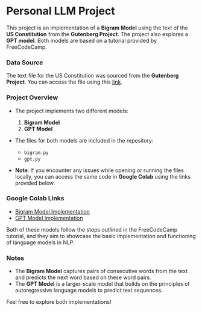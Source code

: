 # Personal LLM Project

This project is an implementation of a **Bigram Model** using the text of the **US Constitution** from the **Gutenberg Project**. The project also explores a **GPT model**. Both models are based on a tutorial provided by FreeCodeCamp.

### Data Source
The text file for the US Constitution was sourced from the **Gutenberg Project**. You can access the file using this [link](https://www.gutenberg.org/cache/epub/1/pg1.txt).

### Project Overview
- The project implements two different models:
  1. **Bigram Model**
  2. **GPT Model**

- The files for both models are included in the repository:
  - `bigram.py`
  - `gpt.py`

- **Note**: If you encounter any issues while opening or running the files locally, you can access the same code in **Google Colab** using the links provided below.

### Google Colab Links

- [Bigram Model Implementation](https://colab.research.google.com/drive/1VWzwuJ-3bUu3fPBIVZuozgDfqCgoRzeK)
- [GPT Model Implementation](https://colab.research.google.com/drive/1ZnRQa1L9Xd8KAPxFE_cLiNDmfZDgVsrt?usp=sharing)

Both of these models follow the steps outlined in the FreeCodeCamp tutorial, and they aim to showcase the basic implementation and functioning of language models in NLP.

### Notes
- The **Bigram Model** captures pairs of consecutive words from the text and predicts the next word based on these word pairs.
- The **GPT Model** is a larger-scale model that builds on the principles of autoregressive language models to predict text sequences.
  
Feel free to explore both implementations!
